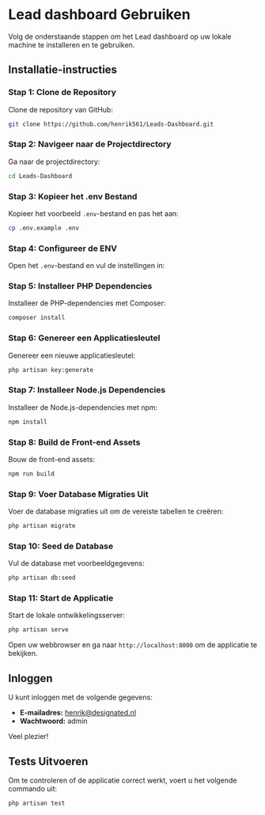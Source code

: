 # Lead dashboard Gebruiken

Volg de onderstaande stappen om het Lead dashboard op uw lokale machine te installeren en te gebruiken.

## Installatie-instructies

### Stap 1: Clone de Repository

Clone de repository van GitHub:

```bash
git clone https://github.com/henrik561/Leads-Dashboard.git
```

### Stap 2: Navigeer naar de Projectdirectory

Ga naar de projectdirectory:

```bash
cd Leads-Dashboard
```

### Stap 3: Kopieer het .env Bestand

Kopieer het voorbeeld `.env`-bestand en pas het aan:

```bash
cp .env.example .env
```

### Stap 4: Configureer de ENV

Open het `.env`-bestand en vul de instellingen in:

### Stap 5: Installeer PHP Dependencies

Installeer de PHP-dependencies met Composer:

```bash
composer install
```

### Stap 6: Genereer een Applicatiesleutel

Genereer een nieuwe applicatiesleutel:

```bash
php artisan key:generate
```

### Stap 7: Installeer Node.js Dependencies

Installeer de Node.js-dependencies met npm:

```bash
npm install
```

### Stap 8: Build de Front-end Assets

Bouw de front-end assets:

```bash
npm run build
```

### Stap 9: Voer Database Migraties Uit

Voer de database migraties uit om de vereiste tabellen te creëren:

```bash
php artisan migrate
```

### Stap 10: Seed de Database

Vul de database met voorbeeldgegevens:

```bash
php artisan db:seed
```

### Stap 11: Start de Applicatie

Start de lokale ontwikkelingsserver:

```bash
php artisan serve
```

Open uw webbrowser en ga naar `http://localhost:8000` om de applicatie te bekijken.

## Inloggen

U kunt inloggen met de volgende gegevens:

- **E-mailadres:** henrik@designated.nl
- **Wachtwoord:** admin

Veel plezier!

## Tests Uitvoeren

Om te controleren of de applicatie correct werkt, voert u het volgende commando uit:

```bash
php artisan test
```
